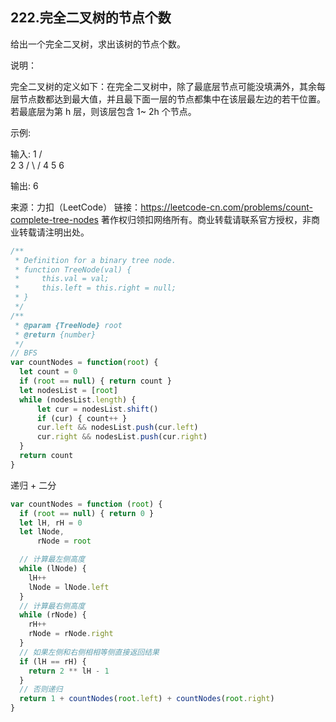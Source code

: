 ## 222.完全二叉树的节点个数

给出一个完全二叉树，求出该树的节点个数。

说明：

完全二叉树的定义如下：在完全二叉树中，除了最底层节点可能没填满外，其余每层节点数都达到最大值，并且最下面一层的节点都集中在该层最左边的若干位置。若最底层为第 h 层，则该层包含 1~ 2h 个节点。

示例:

输入: 
    1
   / \
  2   3
 / \  /
4  5 6

输出: 6

来源：力扣（LeetCode）
链接：https://leetcode-cn.com/problems/count-complete-tree-nodes
著作权归领扣网络所有。商业转载请联系官方授权，非商业转载请注明出处。

```js
/**
 * Definition for a binary tree node.
 * function TreeNode(val) {
 *     this.val = val;
 *     this.left = this.right = null;
 * }
 */
/**
 * @param {TreeNode} root
 * @return {number}
 */
// BFS
var countNodes = function(root) {
  let count = 0
  if (root == null) { return count }
  let nodesList = [root]
  while (nodesList.length) {
      let cur = nodesList.shift()
      if (cur) { count++ }
      cur.left && nodesList.push(cur.left)
      cur.right && nodesList.push(cur.right)
  }
  return count
}
```

递归 + 二分
```js
var countNodes = function (root) {
  if (root == null) { return 0 }
  let lH, rH = 0
  let lNode,
      rNode = root

  // 计算最左侧高度
  while (lNode) {
    lH++
    lNode = lNode.left
  }
  // 计算最右侧高度
  while (rNode) {
    rH++
    rNode = rNode.right
  }
  // 如果左侧和右侧相相等侧直接返回结果
  if (lH == rH) {
    return 2 ** lH - 1
  }
  // 否则递归
  return 1 + countNodes(root.left) + countNodes(root.right)
}
```
